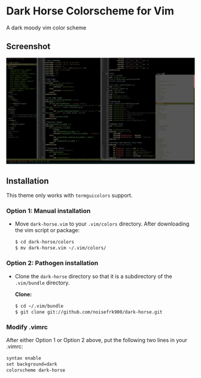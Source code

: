 Dark Horse Colorscheme for Vim
==============================

A dark moody vim color scheme

Screenshot
----------

![example screenshot](https://raw.githubusercontent.com/NoiseFrk900/dark-horse/assets/Screenshot%20from%202021-08-11%2021-57-35.png)

Installation
------------

This theme only works with ```termguicolors``` support. 

### Option 1: Manual installation

*   Move `dark-horse.vim` to your `.vim/colors` directory. After downloading the 
    vim script or package:

        $ cd dark-horse/colors
        $ mv dark-horse.vim ~/.vim/colors/

### Option 2: Pathogen installation 

*   Clone the `dark-horse` directory so that it is 
    a subdirectory of the `.vim/bundle` directory.

    **Clone:** 

        $ cd ~/.vim/bundle
        $ git clone git://github.com/noisefrk900/dark-horse.git

### Modify .vimrc

After either Option 1 or Option 2 above, put the following two lines in your 
.vimrc:

    syntax enable
    set background=dark
    colorscheme dark-horse
